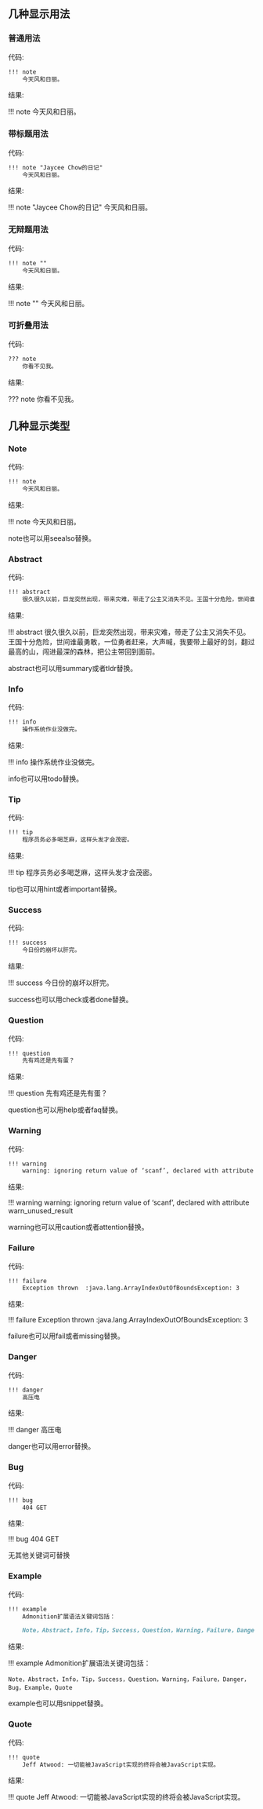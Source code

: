 ## 几种显示用法
### 普通用法

代码:

```markdown
!!! note
    今天风和日丽。
```

结果:

!!! note
    今天风和日丽。

### 带标题用法

代码:

```markdown
!!! note "Jaycee Chow的日记"
    今天风和日丽。
```

结果:

!!! note "Jaycee Chow的日记"
    今天风和日丽。

### 无辩题用法

代码:

```markdown
!!! note ""
    今天风和日丽。
```

结果:

!!! note ""
    今天风和日丽。

### 可折叠用法

代码:

```markdown
??? note
    你看不见我。
```

结果:

??? note
    你看不见我。

## 几种显示类型
### Note

代码:

```markdown
!!! note
    今天风和日丽。
```

结果:

!!! note
    今天风和日丽。

note也可以用seealso替换。

### Abstract

代码:

```markdown
!!! abstract
    很久很久以前，巨龙突然出现，带来灾难，带走了公主又消失不见。王国十分危险，世间谁最勇敢，一位勇者赶来，大声喊，我要带上最好的剑，翻过最高的山，闯进最深的森林，把公主带回到面前。
```

结果:

!!! abstract
    很久很久以前，巨龙突然出现，带来灾难，带走了公主又消失不见。王国十分危险，世间谁最勇敢，一位勇者赶来，大声喊，我要带上最好的剑，翻过最高的山，闯进最深的森林，把公主带回到面前。

abstract也可以用summary或者tldr替换。

### Info

代码:

```markdown
!!! info
    操作系统作业没做完。
```

结果:

!!! info
    操作系统作业没做完。

info也可以用todo替换。

### Tip

代码:

```markdown
!!! tip
    程序员务必多喝芝麻，这样头发才会茂密。
```

结果:

!!! tip
    程序员务必多喝芝麻，这样头发才会茂密。

tip也可以用hint或者important替换。

### Success

代码:

```markdown
!!! success
    今日份的崩坏以肝完。
```

结果:

!!! success
    今日份的崩坏以肝完。

success也可以用check或者done替换。

### Question

代码:

```markdown
!!! question
    先有鸡还是先有蛋？
```

结果:

!!! question
    先有鸡还是先有蛋？

question也可以用help或者faq替换。

### Warning

代码:

```markdown
!!! warning
    warning: ignoring return value of ‘scanf’, declared with attribute warn_unused_result
```

结果:

!!! warning
    warning: ignoring return value of ‘scanf’, declared with attribute warn_unused_result

warning也可以用caution或者attention替换。

### Failure

代码:

```markdown
!!! failure
    Exception thrown  :java.lang.ArrayIndexOutOfBoundsException: 3
```

结果:

!!! failure
    Exception thrown  :java.lang.ArrayIndexOutOfBoundsException: 3

failure也可以用fail或者missing替换。

### Danger

代码:

```markdown
!!! danger
    高压电
```

结果:

!!! danger
    高压电

danger也可以用error替换。

### Bug

代码:

```markdown
!!! bug
    404 GET
```

结果:

!!! bug
    404 GET

无其他关键词可替换

### Example

代码:

```markdown
!!! example
    Admonition扩展语法关键词包括：

    Note，Abstract，Info，Tip，Success，Question，Warning，Failure，Danger，Bug，Example，Quote
```

结果:

!!! example
    Admonition扩展语法关键词包括：

    Note，Abstract，Info，Tip，Success，Question，Warning，Failure，Danger，Bug，Example，Quote

example也可以用snippet替换。

### Quote

代码:

```markdown
!!! quote
    Jeff Atwood: 一切能被JavaScript实现的终将会被JavaScript实现。 
```

结果:

!!! quote
    Jeff Atwood: 一切能被JavaScript实现的终将会被JavaScript实现。 